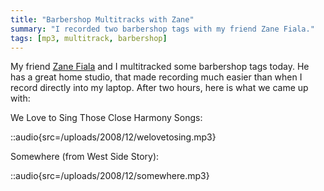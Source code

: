 ```yaml
---
title: "Barbershop Multitracks with Zane"
summary: "I recorded two barbershop tags with my friend Zane Fiala."
tags: [mp3, multitrack, barbershop]
---
```


My friend [Zane Fiala](http://www.zaynardstudios.com/Welcome.html) and I multitracked some barbershop tags today. He has a great home studio, that made recording much easier than when I record directly into my laptop. After two hours, here is what we came up with:

We Love to Sing Those Close Harmony Songs:

::audio{src=/uploads/2008/12/welovetosing.mp3}

Somewhere (from West Side Story):

::audio{src=/uploads/2008/12/somewhere.mp3}
